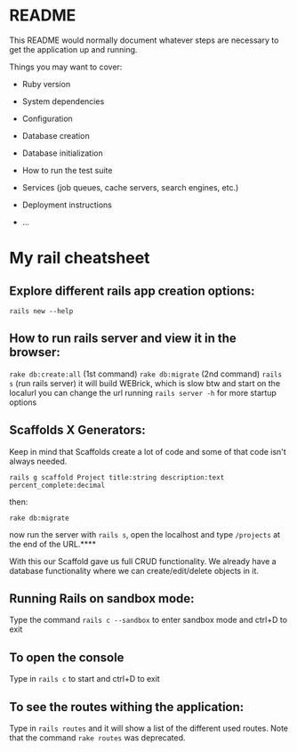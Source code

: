 # README

This README would normally document whatever steps are necessary to get the
application up and running.

Things you may want to cover:

* Ruby version

* System dependencies

* Configuration

* Database creation

* Database initialization

* How to run the test suite

* Services (job queues, cache servers, search engines, etc.)

* Deployment instructions

* ...

# My rail cheatsheet
## Explore different rails app creation options:

`rails new --help`

## How to run rails server and view it in the browser:

`rake db:create:all` (1st command)
`rake db:migrate` (2nd command)
`rails s` (run rails server)
it will build WEBrick, which is slow btw and start on the localurl
you can change the url running `rails server -h` for more startup options

## Scaffolds X Generators:

Keep in mind that Scaffolds create a lot of code and some of that code isn't always needed.


`rails g scaffold Project title:string description:text percent_complete:decimal`

then:

`rake db:migrate`

now run the server with `rails s`, open the localhost and type `/projects` at the end of the URL.****

With this our Scaffold gave us full CRUD functionality. We already have a database functionality where we can create/edit/delete objects in it.

## Running Rails on sandbox mode:

Type the command `rails c --sandbox` to enter sandbox mode and ctrl+D to exit

## To open the **console**

Type in `rails c` to start and ctrl+D to exit

## To see the routes withing the application:

Type in `rails routes` and it will show a list of the different used routes. Note that the command `rake routes` was deprecated.
